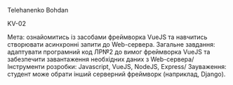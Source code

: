 Telehanenko Bohdan

KV-02

Мета: ознайомитись із засобами фреймворка VueJS та навчитись створювати асинхронні запити до Web-сервера.
Загальне завдання: адаптувати програмний код ЛР№2 до вимог фреймворка VueJS та забезпечити завантаження необхідних даних з Web-сервера/
Інструменти розробки: Javascript, VueJS, NodeJS, Express/
Зауваження: студент може обрати інший серверний фреймворк (наприклад, Django).
